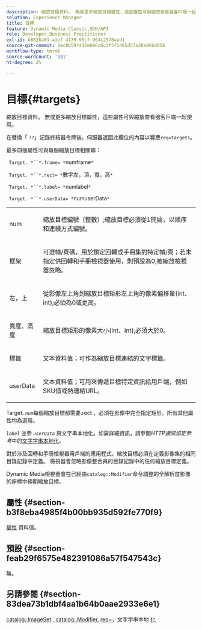 ```yaml
---
description: 縮放目標資料。 無或更多縮放目標屬性，這些屬性可與縮放查看器客戶端一起使用。
solution: Experience Manager
title: 目標
feature: Dynamic Media Classic,SDK/API
role: Developer,Business Practitioner
exl-id: b882ba01-a1ef-4179-95c7-964c2578aad1
source-git-commit: 1ec8b59f442eb96c6c3f5f1405d57a38a86bd056
workflow-type: tm+mt
source-wordcount: '331'
ht-degree: 2%

---
```


# 目標{#targets}

縮放目標資料。 無或更多縮放目標屬性，這些屬性可與縮放查看器客戶端一起使用。

在替換「 `??`」記錄終結器令牌後，伺服器返回此欄位的內容以響應`req=targets`。

最多四個屬性可與每個縮放目標相關聯：

` Target. *``*.frame= *`numframe`*`

` Target. *``*.rect= *`數字左，頂，寬，高`*`

` Target. *``*.label= *`numlabel`*`

` Target. *``*.userData= *`numuserData`*`

<table id="simpletable_4C20157A7A444DEB9959B335CAFBAEC8"> 
 <tr class="strow"> 
  <td class="stentry"> <p> <span class="codeph"> <span class="varname"> num  </span> </span> </p> </td> 
  <td class="stentry"> <p>縮放目標編號（整數）;縮放目標必須從1開始，以順序和連續方式編號。 </p> </td> 
 </tr> 
 <tr class="strow"> 
  <td class="stentry"> <p> <span class="codeph"> <span class="varname"> 框架  </span> </span> </p> </td> 
  <td class="stentry"> <p>可選幀/頁碼，用於鎖定回轉或手冊集的特定幀/頁；若未指定供回轉和手冊檢視器使用，則預設為0;被縮放檢視器忽略。 </p> </td> 
 </tr> 
 <tr class="strow"> 
  <td class="stentry"> <p> <span class="codeph"> <span class="varname"> 左，上  </span> </span> </p> </td> 
  <td class="stentry"> <p>從影像左上角到縮放目標矩形左上角的像素偏移量(int、int);必須為0或更高。 </p> </td> 
 </tr> 
 <tr class="strow"> 
  <td class="stentry"> <p> <span class="codeph"> <span class="varname"> 寬度、高度  </span> </span> </p> </td> 
  <td class="stentry"> <p>縮放目標矩形的像素大小(int、int);必須大於0。 </p> </td> 
 </tr> 
 <tr class="strow"> 
  <td class="stentry"> <p> <span class="codeph"> <span class="varname"> 標籤  </span> </span> </p> </td> 
  <td class="stentry"> <p>文本資料值；可作為縮放目標連結的文字標籤。 </p> </td> 
 </tr> 
 <tr class="strow"> 
  <td class="stentry"> <p> <span class="codeph"> <span class="varname"> userData  </span> </span> </p> </td> 
  <td class="stentry"> <p>文本資料值；可用來傳遞目標特定資訊給用戶端，例如SKU值或熱連結URL。 </p> </td> 
 </tr> 
</table>

Target. *`num`*&#x200B;每個縮放目標都需要.rect ，必須在影像中完全指定矩形。所有其他屬性均為選用。

*`label`* 並參 *`userData`* 與文字串本地化。如需詳細資訊，請參閱&#x200B;*HTTP通訊協定參考*&#x200B;中的[文字字串本地化](/help/aem-is-ir-api/is-api/http-ref/image-serving-api-ref/c-http-protocol-reference/c-syntax-and-features/r-text-string-localization.md)。

對於涉及回轉和手冊檢視器用戶端的應用程式，縮放目標必須在定義影像集的相同目錄記錄中定義。 檢視器會忽略影像整合員的目錄記錄中的任何縮放目標定義。

Dynamic Media檢視器會在已經由`catalog::Modifier`命令調整的全解析度影像的座標中預期縮放目標。

## 屬性 {#section-b3f8eba4985f4b00bb935d592fe770f9}

[屬性](/help/aem-is-ir-api/is-api/image-catalog/image-serving-api-ref/c-image-catalog-reference/c-overview/c-common-data-types/r-property-data.md) 資料值。

## 預設 {#section-feab29f6575e482391086a57f547543c}

無。

## 另請參閱 {#section-83dea73b1dbf4aa1b64b0aae2933e6e1}

[catalog::ImageSet](../../../../../../is-api/image-catalog/image-serving-api-ref/c-image-catalog-reference/c-image-svg-data-reference/c-image-data-reference/r-imageset-cat.md#reference-4764d347afd64afdaede9a74c7565256) ,  [catalog::Modifier](../../../../../../is-api/image-catalog/image-serving-api-ref/c-image-catalog-reference/c-image-svg-data-reference/c-image-data-reference/r-modifier-cat.md#reference-d2c6884b3a2248fab81a112d27969834),  [req=](/help/aem-is-ir-api/is-api/http-ref/image-serving-api-ref/c-http-protocol-reference/c-command-reference/r-req/r-req.md)，文字字串本地 [化](/help/aem-is-ir-api/is-api/http-ref/image-serving-api-ref/c-http-protocol-reference/c-syntax-and-features/r-text-string-localization.md)
